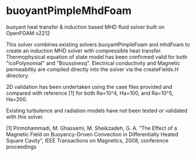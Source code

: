 # buoyantPimpleMhdFoam
buoyant heat transfer &amp; induction based MHD fluid solver built on OpenFOAM v2212

This solver combines existing solvers buoyantPimpleFoam and mhdFoam to create an induction MHD solver with compressible heat transfer. 
Thermophysical equation of state model has been confirmed valid for both "icoPolynomial" and "Boussinesq". 
Electrical conductivity and Magnetic permeabiltiy are compiled directly into the solver via the createFields.H directory.

2D validation has been undertaken using the case files provided and compared with reference [1] for both Ra=10^4, Ha=100, and Ra=10^5, Ha=200.

Existing turbulence and radiation models have not been tested or validated with this solver.



[1] Pirmohammadi, M. Ghassemi, M. Sheikzadeh, G. A. “The Effect of a Magnetic Field on Buoyancy-Driven Convection in Differentially Heated Square Cavity”, IEEE Transactions on Magnetics, 2008, conference proceedings
